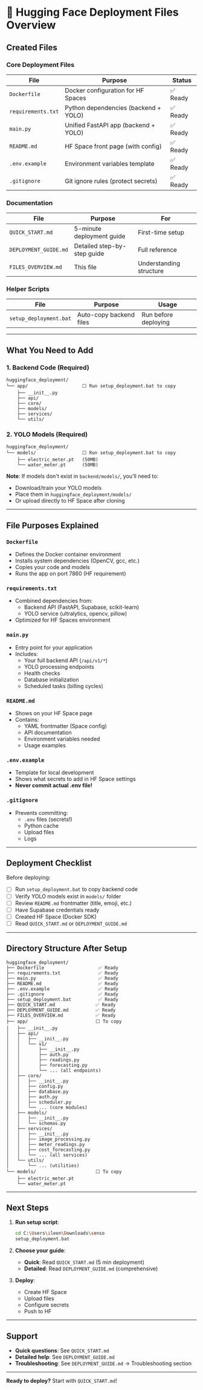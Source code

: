 # 📁 Hugging Face Deployment Files Overview

## Created Files

### Core Deployment Files

| File | Purpose | Status |
|------|---------|--------|
| `Dockerfile` | Docker configuration for HF Spaces | ✅ Ready |
| `requirements.txt` | Python dependencies (backend + YOLO) | ✅ Ready |
| `main.py` | Unified FastAPI app (backend + YOLO) | ✅ Ready |
| `README.md` | HF Space front page (with config) | ✅ Ready |
| `.env.example` | Environment variables template | ✅ Ready |
| `.gitignore` | Git ignore rules (protect secrets) | ✅ Ready |

### Documentation

| File | Purpose | For |
|------|---------|-----|
| `QUICK_START.md` | 5-minute deployment guide | First-time setup |
| `DEPLOYMENT_GUIDE.md` | Detailed step-by-step guide | Full reference |
| `FILES_OVERVIEW.md` | This file | Understanding structure |

### Helper Scripts

| File | Purpose | Usage |
|------|---------|-------|
| `setup_deployment.bat` | Auto-copy backend files | Run before deploying |

---

## What You Need to Add

### 1. Backend Code (Required)
```
huggingface_deployment/
└── app/                    ⬜ Run setup_deployment.bat to copy
    ├── __init__.py
    ├── api/
    ├── core/
    ├── models/
    ├── services/
    └── utils/
```

### 2. YOLO Models (Required)
```
huggingface_deployment/
└── models/                 ⬜ Run setup_deployment.bat to copy
    ├── electric_meter.pt   (50MB)
    └── water_meter.pt      (50MB)
```

**Note**: If models don't exist in `backend/models/`, you'll need to:
- Download/train your YOLO models
- Place them in `huggingface_deployment/models/`
- Or upload directly to HF Space after cloning

---

## File Purposes Explained

### `Dockerfile`
- Defines the Docker container environment
- Installs system dependencies (OpenCV, gcc, etc.)
- Copies your code and models
- Runs the app on port 7860 (HF requirement)

### `requirements.txt`
- Combined dependencies from:
  - Backend API (FastAPI, Supabase, scikit-learn)
  - YOLO service (ultralytics, opencv, pillow)
- Optimized for HF Spaces environment

### `main.py`
- Entry point for your application
- Includes:
  - Your full backend API (`/api/v1/*`)
  - YOLO processing endpoints
  - Health checks
  - Database initialization
  - Scheduled tasks (billing cycles)

### `README.md`
- Shows on your HF Space page
- Contains:
  - YAML frontmatter (Space config)
  - API documentation
  - Environment variables needed
  - Usage examples

### `.env.example`
- Template for local development
- Shows what secrets to add in HF Space settings
- **Never commit actual .env file!**

### `.gitignore`
- Prevents committing:
  - `.env` files (secrets!)
  - Python cache
  - Upload files
  - Logs

---

## Deployment Checklist

Before deploying:

- [ ] Run `setup_deployment.bat` to copy backend code
- [ ] Verify YOLO models exist in `models/` folder
- [ ] Review `README.md` frontmatter (title, emoji, etc.)
- [ ] Have Supabase credentials ready
- [ ] Created HF Space (Docker SDK)
- [ ] Read `QUICK_START.md` or `DEPLOYMENT_GUIDE.md`

---

## Directory Structure After Setup

```
huggingface_deployment/
├── Dockerfile                    ✅ Ready
├── requirements.txt              ✅ Ready
├── main.py                       ✅ Ready
├── README.md                     ✅ Ready
├── .env.example                  ✅ Ready
├── .gitignore                    ✅ Ready
├── setup_deployment.bat          ✅ Ready
├── QUICK_START.md               ✅ Ready
├── DEPLOYMENT_GUIDE.md          ✅ Ready
├── FILES_OVERVIEW.md            ✅ Ready
├── app/                         ⬜ To copy
│   ├── __init__.py
│   ├── api/
│   │   ├── __init__.py
│   │   └── v1/
│   │       ├── __init__.py
│   │       ├── auth.py
│   │       ├── readings.py
│   │       ├── forecasting.py
│   │       └── ... (all endpoints)
│   ├── core/
│   │   ├── __init__.py
│   │   ├── config.py
│   │   ├── database.py
│   │   ├── auth.py
│   │   ├── scheduler.py
│   │   └── ... (core modules)
│   ├── models/
│   │   ├── __init__.py
│   │   └── schemas.py
│   ├── services/
│   │   ├── __init__.py
│   │   ├── image_processing.py
│   │   ├── meter_readings.py
│   │   ├── cost_forecasting.py
│   │   └── ... (all services)
│   └── utils/
│       └── ... (utilities)
└── models/                      ⬜ To copy
    ├── electric_meter.pt
    └── water_meter.pt
```

---

## Next Steps

1. **Run setup script**:
   ```bash
   cd C:\Users\ileen\Downloads\senso
   setup_deployment.bat
   ```

2. **Choose your guide**:
   - **Quick**: Read `QUICK_START.md` (5 min deployment)
   - **Detailed**: Read `DEPLOYMENT_GUIDE.md` (comprehensive)

3. **Deploy**:
   - Create HF Space
   - Upload files
   - Configure secrets
   - Push to HF

---

## Support

- **Quick questions**: See `QUICK_START.md`
- **Detailed help**: See `DEPLOYMENT_GUIDE.md`
- **Troubleshooting**: See `DEPLOYMENT_GUIDE.md` → Troubleshooting section

---

**Ready to deploy?** Start with `QUICK_START.md`!
